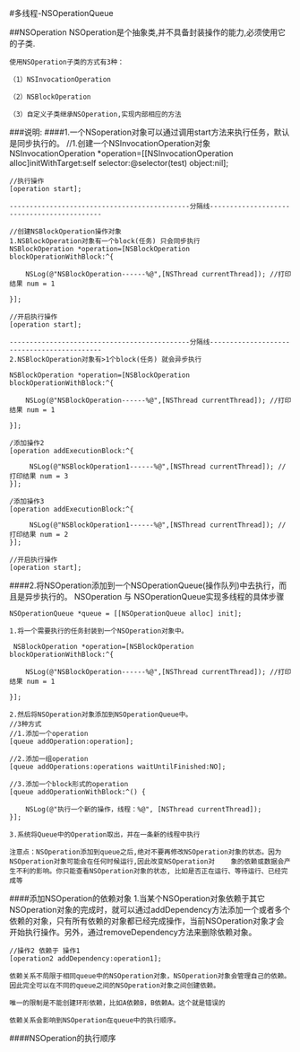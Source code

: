 #多线程-NSOperationQueue 

	
##NSOperation
	NSOperation是个抽象类,并不具备封装操作的能力,必须使⽤它的子类.
	
	使用NSOperation⼦类的方式有3种：

	（1）NSInvocationOperation

	（2）NSBlockOperation

	（3）自定义子类继承NSOperation,实现内部相应的⽅法
	
###说明:
####1.一个NSoperation对象可以通过调用start方法来执行任务，默认是同步执行的。
	//1.创建一个NSInvocationOperation对象
	NSInvocationOperation *operation=[[NSInvocationOperation alloc]initWithTarget:self selector:@selector(test) object:nil];
	
	//执行操作
	[operation start];
	
	---------------------------------------------分隔线-------------------------------------------
	
	//创建NSBlockOperation操作对象 
	1.NSBlockOperation对象有一个block(任务) 只会同步执行
	NSBlockOperation *operation=[NSBlockOperation blockOperationWithBlock:^{
	
		NSLog(@"NSBlockOperation------%@",[NSThread currentThread]); //打印结果 num = 1   
		
	}];
     
    //开启执行操作
    [operation start];
    
    ---------------------------------------------分隔线-------------------------------------------
    2.NSBlockOperation对象有>1个block(任务) 就会异步执行
    
    NSBlockOperation *operation=[NSBlockOperation blockOperationWithBlock:^{
    
        NSLog(@"NSBlockOperation------%@",[NSThread currentThread]); //打印结果 num = 1
        
    }];
	
	/添加操作2
	[operation addExecutionBlock:^{
	
		 NSLog(@"NSBlockOperation1------%@",[NSThread currentThread]); //打印结果 num = 3
    }];
    
    /添加操作3
	[operation addExecutionBlock:^{
	
		 NSLog(@"NSBlockOperation1------%@",[NSThread currentThread]); //打印结果 num = 2
    }];
    
    //开启执行操作
    [operation start];
	
####2.将NSOperation添加到一个NSOperationQueue(操作队列)中去执行，而且是异步执行的。
	NSOperation 与 NSOperationQueue实现多线程的具体步骤
	
	NSOperationQueue *queue = [[NSOperationQueue alloc] init];  
	
	1.将一个需要执行的任务封装到一个NSOperation对象中。
	
	 NSBlockOperation *operation=[NSBlockOperation blockOperationWithBlock:^{
    
        NSLog(@"NSBlockOperation------%@",[NSThread currentThread]); //打印结果 num = 1
        
    }];

	2.然后将NSOperation对象添加到NSOperationQueue中。
	//3种方式
	//1.添加一个operation
	[queue addOperation:operation]; 
	
	//2.添加一组operation
	[queue addOperations:operations waitUntilFinished:NO];  
	
	//3.添加一个block形式的operation
	[queue addOperationWithBlock:^() {  
	
    	NSLog(@"执行一个新的操作，线程：%@", [NSThread currentThread]);  
	}];  
	
	3.系统将Queue中的Operation取出，并在一条新的线程中执行
	
	注意点：NSOperation添加到queue之后,绝对不要再修改NSOperation对象的状态。因为NSOperation对象可能会在任何时候运行,因此改变NSOperation对	象的依赖或数据会产生不利的影响。你只能查看NSOperation对象的状态, 比如是否正在运行、等待运行、已经完成等
	
####添加NSOperation的依赖对象
	1.当某个NSOperation对象依赖于其它NSOperation对象的完成时，就可以通过addDependency方法添加一个或者多个依赖的对象，只有所有依赖的对象都已经完成操作，当前NSOperation对象才会开始执行操作。另外，通过removeDependency方法来删除依赖对象。
	
	//操作2 依赖于 操作1
	[operation2 addDependency:operation1];  
	
	依赖关系不局限于相同queue中的NSOperation对象，NSOperation对象会管理自己的依赖。因此完全可以在不同的queue之间的NSOperation对象之间创建依赖。
	
	唯一的限制是不能创建环形依赖，比如A依赖B，B依赖A。这个就是错误的
	
	依赖关系会影响到NSOperation在queue中的执行顺序。

####NSOperation的执行顺序
	
	